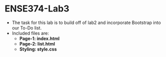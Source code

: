 # ENSE374-Lab3
* The task for this lab is to build off of lab2 and incorporate Bootstrap into our To-Do list.
* Included files are: 
    * **Page-1: index.html**
    * **Page-2: list.html**
    * **Styling: style.css**
